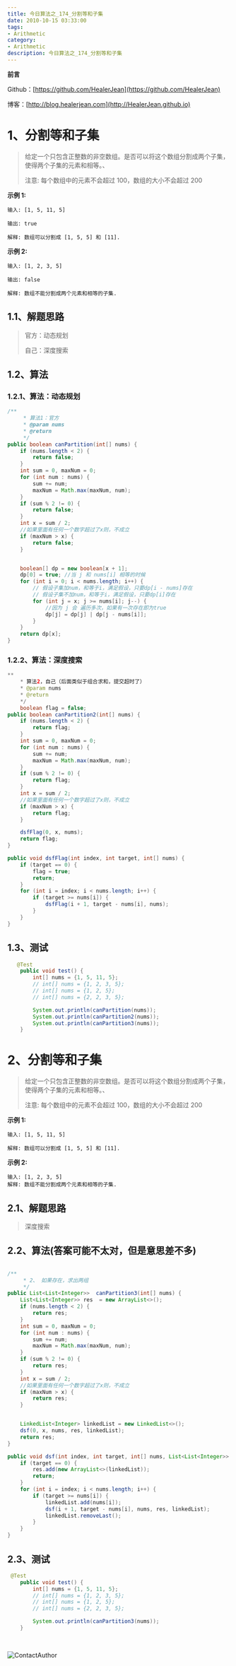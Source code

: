 ```yaml
---
title: 今日算法之_174_分割等和子集
date: 2010-10-15 03:33:00
tags: 
- Arithmetic
category: 
- Arithmetic
description: 今日算法之_174_分割等和子集
---
```


**前言**     

 Github：[https://github.com/HealerJean](https://github.com/HealerJean)         

 博客：[http://blog.healerjean.com](http://HealerJean.github.io)          



# 1、分割等和子集
> 给定一个只包含正整数的非空数组。是否可以将这个数组分割成两个子集，使得两个子集的元素和相等。、   
>
> 注意: 每个数组中的元素不会超过 100，数组的大小不会超过 200    



**示例 1:**

```
输入: [1, 5, 11, 5]

输出: true

解释: 数组可以分割成 [1, 5, 5] 和 [11].
```


**示例 2:**

```
输入: [1, 2, 3, 5]

输出: false

解释: 数组不能分割成两个元素和相等的子集.
```



## 1.1、解题思路 

>  官方：动态规划   
>
>  自己：深度搜索



## 1.2、算法

### 1.2.1、算法：动态规划

```java
/**
     * 算法1：官方
     * @param nums
     * @return
     */
public boolean canPartition(int[] nums) {
    if (nums.length < 2) {
        return false;
    }
    int sum = 0, maxNum = 0;
    for (int num : nums) {
        sum += num;
        maxNum = Math.max(maxNum, num);
    }
    if (sum % 2 != 0) {
        return false;
    }
    int x = sum / 2;
    //如果里面有任何一个数字超过了x则，不成立
    if (maxNum > x) {
        return false;
    }


    boolean[] dp = new boolean[x + 1];
    dp[0] = true; //当 j 和 nums[i] 相等的时候
    for (int i = 0; i < nums.length; i++) {
        // 假设子集加num，和等于i，满足假设，只要dp[i - nums]存在
        // 假设子集不加num，和等于i，满足假设，只要dp[i]存在
        for (int j = x; j >= nums[i]; j--) {
            //因为 j 会 遍历多次，如果有一次存在即为true
            dp[j] = dp[j] | dp[j - nums[i]];
        }
    }
    return dp[x];
}
```

### 1.2.2、算法：深度搜索

```java
**
    * 算法2，自己（后面类似于组合求和，提交超时了）
    * @param nums
    * @return
    */
    boolean flag = false;
public boolean canPartition2(int[] nums) {
    if (nums.length < 2) {
        return flag;
    }
    int sum = 0, maxNum = 0;
    for (int num : nums) {
        sum += num;
        maxNum = Math.max(maxNum, num);
    }
    if (sum % 2 != 0) {
        return flag;
    }
    int x = sum / 2;
    //如果里面有任何一个数字超过了x则，不成立
    if (maxNum > x) {
        return flag;
    }

    dsfFlag(0, x, nums);
    return flag;
}

public void dsfFlag(int index, int target, int[] nums) {
    if (target == 0) {
        flag = true;
        return;
    }
    for (int i = index; i < nums.length; i++) {
        if (target >= nums[i]) {
            dsfFlag(i + 1, target - nums[i], nums);
        }
    }
}
```




## 1.3、测试 

```java
   @Test
    public void test() {
        int[] nums = {1, 5, 11, 5};
        // int[] nums = {1, 2, 3, 5};
        // int[] nums = {1, 2, 5};
        // int[] nums = {2, 2, 3, 5};

        System.out.println(canPartition(nums));
        System.out.println(canPartition2(nums));
        System.out.println(canPartition3(nums));
    }

```



# 2、分割等和子集

> 给定一个只包含正整数的非空数组。是否可以将这个数组分割成两个子集，使得两个子集的元素和相等。、   
>
> 注意: 每个数组中的元素不会超过 100，数组的大小不会超过 200    



**示例 1:**

```
输入: [1, 5, 11, 5]

解释: 数组可以分割成 [1, 5, 5] 和 [11].
```


**示例 2:**

```
输入: [1, 2, 3, 5]
解释: 数组不能分割成两个元素和相等的子集.
```



## 2.1、解题思路 

>  深度搜索



## 2.2、算法(答案可能不太对，但是意思差不多)

```java

/**
     * 2、 如果存在，求出两组
     */
public List<List<Integer>>  canPartition3(int[] nums) {
    List<List<Integer>> res  = new ArrayList<>();
    if (nums.length < 2) {
        return res;
    }
    int sum = 0, maxNum = 0;
    for (int num : nums) {
        sum += num;
        maxNum = Math.max(maxNum, num);
    }
    if (sum % 2 != 0) {
        return res;
    }
    int x = sum / 2;
    //如果里面有任何一个数字超过了x则，不成立
    if (maxNum > x) {
        return res;
    }


    LinkedList<Integer> linkedList = new LinkedList<>();
    dsf(0, x, nums, res, linkedList);
    return res;
}

public void dsf(int index, int target, int[] nums, List<List<Integer>> res, LinkedList<Integer> linkedList) {
    if (target == 0) {
        res.add(new ArrayList<>(linkedList));
        return;
    }
    for (int i = index; i < nums.length; i++) {
        if (target >= nums[i]) {
            linkedList.add(nums[i]);
            dsf(i + 1, target - nums[i], nums, res, linkedList);
            linkedList.removeLast();
        }
    }
}
```




## 2.3、测试 

```java
 @Test
    public void test() {
        int[] nums = {1, 5, 11, 5};
        // int[] nums = {1, 2, 3, 5};
        // int[] nums = {1, 2, 5};
        // int[] nums = {2, 2, 3, 5};

        System.out.println(canPartition3(nums));
    }
```







​          

![ContactAuthor](https://raw.githubusercontent.com/HealerJean/HealerJean.github.io/master/assets/img/artical_bottom.jpg)



<link rel="stylesheet" href="https://unpkg.com/gitalk/dist/gitalk.css">

<script src="https://unpkg.com/gitalk@latest/dist/gitalk.min.js"></script> 
<div id="gitalk-container"></div>    
 <script type="text/javascript">
    var gitalk = new Gitalk({
		clientID: `1d164cd85549874d0e3a`,
		clientSecret: `527c3d223d1e6608953e835b547061037d140355`,
		repo: `HealerJean.github.io`,
		owner: 'HealerJean',
		admin: ['HealerJean'],
		id: 'APpjaJHWvVSmgODR',
    });
    gitalk.render('gitalk-container');
</script> 


